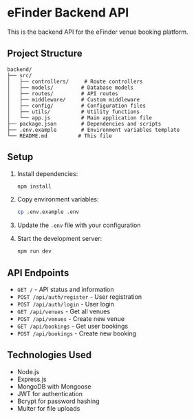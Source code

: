 # eFinder Backend API

This is the backend API for the eFinder venue booking platform.

## Project Structure

```
backend/
├── src/
│   ├── controllers/     # Route controllers
│   ├── models/         # Database models
│   ├── routes/         # API routes
│   ├── middleware/     # Custom middleware
│   ├── config/         # Configuration files
│   ├── utils/          # Utility functions
│   └── app.js          # Main application file
├── package.json        # Dependencies and scripts
├── .env.example        # Environment variables template
└── README.md          # This file
```

## Setup

1. Install dependencies:
   ```bash
   npm install
   ```

2. Copy environment variables:
   ```bash
   cp .env.example .env
   ```

3. Update the `.env` file with your configuration

4. Start the development server:
   ```bash
   npm run dev
   ```

## API Endpoints

- `GET /` - API status and information
- `POST /api/auth/register` - User registration
- `POST /api/auth/login` - User login
- `GET /api/venues` - Get all venues
- `POST /api/venues` - Create new venue
- `GET /api/bookings` - Get user bookings
- `POST /api/bookings` - Create new booking

## Technologies Used

- Node.js
- Express.js
- MongoDB with Mongoose
- JWT for authentication
- Bcrypt for password hashing
- Multer for file uploads
